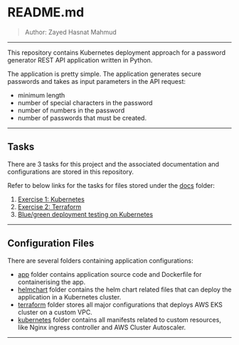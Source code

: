 # README.md

> Author: Zayed Hasnat Mahmud

---

This repository contains Kubernetes deployment approach for a password generator REST API application written 
in Python.

The application is pretty simple. The application generates secure passwords and takes as input parameters in the API request:

- minimum length
- number of special characters in the password
- number of numbers in the password
- number of passwords that must be created.

---

## Tasks

There are 3 tasks for this project and the associated documentation and configurations are stored in this repository.

Refer to below links for the tasks for files stored under the [docs](/docs/) folder:

1. [Exercise 1: Kubernetes](/docs/exercise-1-kubernetes.md)
2. [Exercise 2: Terraform](/docs/exercise-2-terraform.md)
3. [Blue/green deployment testing on Kubernetes](/docs/extra-blue-green-deployment.md)

---

## Configuration Files

There are several folders containing application configurations:

- [app](/app/) folder contains application source code and Dockerfile for containerising the app.
- [helmchart](/helmchart/) folder contains the helm chart related files that can deploy the application in a Kubernetes cluster.
- [terraform](/terraform/) folder stores all major configurations that deploys AWS EKS cluster on a custom VPC.
- [kubernetes](/kubernetes/) folder contains all manifests related to custom resources, like Nginx ingress controller and AWS Cluster Autoscaler.

---
